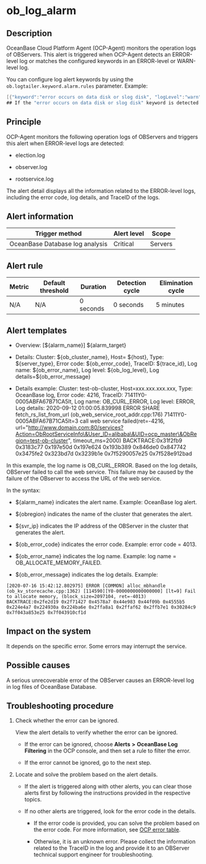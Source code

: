 # ob_log_alarm

## Description

OceanBase Cloud Platform Agent (OCP-Agent) monitors the operation logs of OBServers. This alert is triggered when OCP-Agent detects an ERROR-level log or matches the configured keywords in an ERROR-level or WARN-level log.

You can configure log alert keywords by using the `ob.logtailer.keyword.alarm.rules` parameter. Example:

```java
[{"keyword":"error occurs on data disk or slog disk", "logLevel":"warn", "svrType":"observer", "errorCode":100003, "alarmLevel":2}]
## If the "error occurs on data disk or slog disk" keyword is detected in an OBServer log of the WARN level, a critical alert with error code 100003 is triggered.
```

## Principle

OCP-Agent monitors the following operation logs of OBServers and triggers this alert when ERROR-level logs are detected:

* election.log

* observer.log

* rootservice.log

The alert detail displays all the information related to the ERROR-level logs, including the error code, log details, and TraceID of the logs.

## Alert information

| Trigger method | Alert level | Scope |
|------------|------|-----|
| OceanBase Database log analysis | Critical | Servers |

## Alert rule

| Metric | Default threshold | Duration | Detection cycle | Elimination cycle |
|------|------|------|------|------|
| N/A | N/A | 0 seconds | 0 seconds | 5 minutes |

## Alert templates

* Overview: [\${alarm_name}] \${alarm_target}

* Details: Cluster: \${ob_cluster_name}, Host= \${host}, Type: \${server_type}, Error code: \${ob_error_code}, TraceID: \${trace_id}, Log name: \${ob_error_name}, Log level: \${ob_log_level}, Log details=\${ob_error_message}

* Details example: Cluster: test-ob-cluster, Host=xxx.xxx.xxx.xxx, Type: OceanBase log, Error code: 4216, TraceID: 71411Y0-0005ABFA67B71CA5lt, Log name: OB_CURL_ERROR, Log level: ERROR, Log details: 2020-09-12 01:00:05.839998 ERROR SHARE fetch_rs_list_from_url (ob_web_service_root_addr.cpp:176) 71411Y0-0005ABFA67B71CA5lt=3 call web service failed(ret=-4216, url="http://www.domain.com:80/services?Action=ObRootServiceInfo\&User_ID=alibaba\&UID=ocp_master\&ObRegion=test-ob-cluster", timeout_ms=2000) BACKTRACE:0x31f2fb9 0x3183c77 0x197e50d 0x197e624 0x193b389 0x846de0 0x847742 0x3475fe2 0x323bd7d 0x3239b1e 0x7f5290057e25 0x7f528e912bad

In this example, the log name is OB_CURL_ERROR. Based on the log details, OBServer failed to call the web service. This failure may be caused by the failure of the OBserver to access the URL of the web service.

In the syntax:

* ${alarm_name} indicates the alert name. Example: OceanBase log alert.

* ${obregion} indicates the name of the cluster that generates the alert.

* ${svr_ip} indicates the IP address of the OBServer in the cluster that generates the alert.

* ${ob_error_code} indicates the error code. Example: error code = 4013.

* ${ob_error_name} indicates the log name. Example: log name = OB_ALLOCATE_MEMORY_FAILED.

* ${ob_error_message} indicates the log details. Example:

```shell
[2020-07-16 15:42:12.802975] ERROR [COMMON] alloc_mbhandle (ob_kv_storecache.cpp:1362) [114590][Y0-0000000000000000] [lt=9] Fail to allocate memory, (block_size=2097104, ret=-4013) BACKTRACE:0x2fe2d19 0x2f71427 0x4578a7 0x44e983 0x44f09b 0x4555b5 0x224e4a7 0x224930a 0x224ba6e 0x2ffa8a1 0x2ffaf62 0x2ffb7e1 0x30284c9 0x7f043a853e25 0x7f043910cf1d
```

## Impact on the system

It depends on the specific error. Some errors may interrupt the service.

## Possible causes

A serious unrecoverable error of the OBServer causes an ERROR-level log in log files of OceanBase Database.

## Troubleshooting procedure

1. Check whether the error can be ignored.

   View the alert details to verify whether the error can be ignored.
   * If the error can be ignored, choose **Alerts** **\>** **OceanBase Log Filtering** in the OCP console, and then set a rule to filter the error.

   * If the error cannot be ignored, go to the next step.

2. Locate and solve the problem based on the alert details.

   * If the alert is triggered along with other alerts, you can clear those alerts first by following the instructions provided in the respective topics.

   * If no other alerts are triggered, look for the error code in the details.

      * If the error code is provided, you can solve the problem based on the error code. For more information, see [OCP error table](../../400.user-guide-2/1300.appendix-2/400.ocp-error-table.md).

      * Otherwise, it is an unknown error. Please collect the information related to the TraceID in the log and provide it to an OBServer technical support engineer for troubleshooting.
